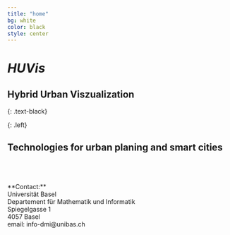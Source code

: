 ```yaml
---
title: "home"
bg: white
color: black
style: center
---
```


# *HUVis*

## **H**ybrid **U**rban **V**iszualization

{: .text-black}

<span class="fa-stack subtlecircle" style="font-size:100px; background:rgba(166,166,166,0.1)">
  <i class="fa fa-circle fa-stack-3x text-blue"></i>
  <i class="fa fa-building fa-stack-2x text-black"></i> 
</span>


{: .left}
## Technologies for urban planing and smart cities
<br/>
<br/>
<br/>
**Contact:**<br/>
Universität Basel<br/>
Departement für Mathematik und Informatik<br/>
Spiegelgasse 1<br/>
4057 Basel<br/>
email: info-dmi@unibas.ch<br/>





